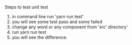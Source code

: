 Steps to test unit test

1. in command line run  'yarn run test'
2. you will see some test pass and some failed
3. change any word or any component from 'src' directory'
4. run yarn run test
5. you will see the difference.
